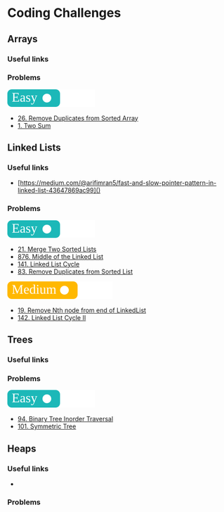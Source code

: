 # Coding Challenges

## Arrays

### Useful links

### Problems

![](tags/easy.svg)

- [26. Remove Duplicates from Sorted Array](remove-duplicates-from-sorted-array/README.md)
- [1. Two Sum](two-sum/README.md)

## Linked Lists

### Useful links

- [https://medium.com/@arifimran5/fast-and-slow-pointer-pattern-in-linked-list-43647869ac99]()

### Problems

![](tags/easy.svg)

- [21. Merge Two Sorted Lists](merge-two-sorted-lists/README.md)
- [876. Middle of the Linked List](middle-of-the-linked-list/README.md)
- [141. Linked List Cycle](linked-list-has-cycle/README.md)
- [83. Remove Duplicates from Sorted List](remove-duplicates-from-sorted-list/README.md)

![](tags/medium.svg)

- [19. Remove Nth node from end of LinkedList](remove-nth-node-from-end-of-list/README.md)
- [142. Linked List Cycle II](linked-list-cycle-II/README.md)

## Trees

### Useful links

### Problems

![](tags/easy.svg)

- [94. Binary Tree Inorder Traversal](binary-tree-inorder-traversal/README.md)
- [101. Symmetric Tree](symmetric-tree/README.md)

## Heaps

### Useful links

- [](https://www.cs.usfca.edu/~galles/visualization/Heap.html)

### Problems
